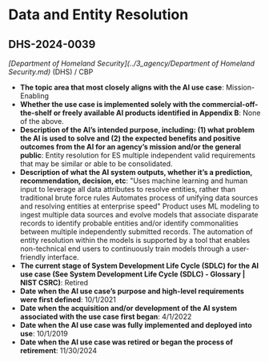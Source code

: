 # Data and Entity Resolution
## DHS-2024-0039
_[Department of Homeland Security](../3_agency/Department of Homeland Security.md)_ (DHS) / CBP


+ **The topic area that most closely aligns with the AI use case**: Mission-Enabling
+ **Whether the use case is implemented solely with the commercial-off-the-shelf or freely available AI products identified in Appendix B**: None of the above.
+ **Description of the AI’s intended purpose, including: (1) what problem the AI is used to solve and (2) the expected benefits and positive outcomes from the AI for an agency’s mission and/or the general public**: Entity resolution for ES multiple independent valid requirements that may be similar or able to be consolidated.
+ **Description of what the AI system outputs, whether it’s a prediction, recommendation, decision, etc**: "Uses machine learning and human input to leverage all data attributes to resolve entities, rather than traditional brute force rules
Automates process of unifying data sources and resolving entities at enterprise speed"
Product uses ML modeling to ingest multiple data sources and evolve models that associate disparate records to identify probable entities and/or identify commonalities between multiple independently submitted records. The automation of entity resolution within the models is supported by a tool that enables non-technical end users to continuously train models through a user-friendly interface.
+ **The current stage of System Development Life Cycle (SDLC) for the AI use case (See System Development Life Cycle (SDLC) - Glossary | NIST CSRC)**: Retired
+ **Date when the AI use case’s purpose and high-level requirements were first defined**: 10/1/2021
+ **Date when the acquisition and/or development of the AI system associated with the use case first began**: 4/1/2022
+ **Date when the AI use case was fully implemented and deployed into use**: 10/1/2019
+ **Date when the AI use case was retired or began the process of retirement**: 11/30/2024
